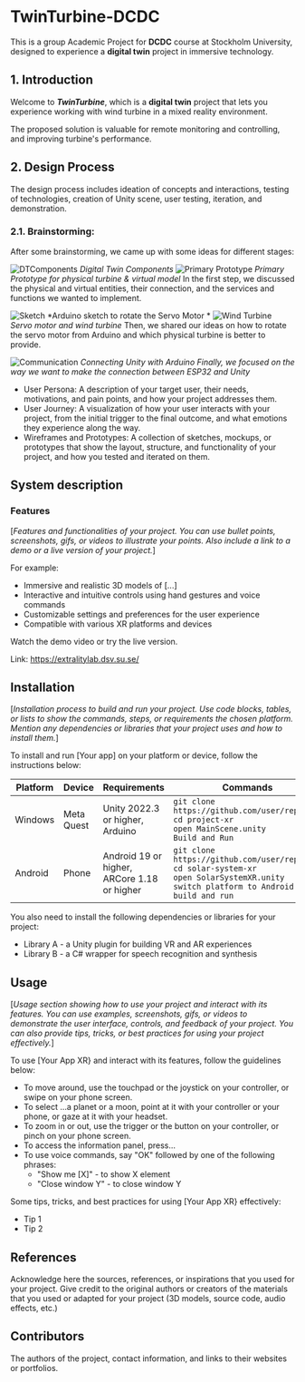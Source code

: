 # TwinTurbine-DCDC
This is a group Academic Project for **DCDC** course at Stockholm University, designed to experience a **digital twin** project in immersive technology.
<!--![{Your App XR} logo](./docs/example-image.jpg)-->

<!--information/ **MarkDown** reference is available here: <https://www.markdownguide.org/basic-syntax/>_-->

## 1. Introduction

Welcome to **_TwinTurbine_**, which is a **digital twin** project that lets you experience working with wind turbine in a mixed reality environment.

The proposed solution is valuable for remote monitoring and controlling, and improving turbine's performance.

## 2. Design Process

<!--Add evidence on the general overview of how you planned, designed, and developed your project, including the goals, challenges, and solutions._]-->
The design process includes ideation of concepts and interactions, testing of technologies, creation of Unity scene, user testing, iteration, and demonstration. 

### 2.1. Brainstorming:
After some brainstorming, we came up with some ideas for different stages:

![DTComponents](https://github.com/Mukheem/TwinTurbine/assets/145973209/03e1ef34-4b37-421a-b54a-28db34e8059b)
*Digital Twin Components*
![Primary Prototype](https://github.com/Mukheem/TwinTurbine/assets/145973209/7ca62bda-072b-40ea-a0ed-361c86724b81)
*Primary Prototype for physical turbine & virtual model*
In the first step, we discussed the physical and virtual entities, their connection, and the services and functions we wanted to implement.

![Sketch](https://github.com/Mukheem/TwinTurbine/assets/145973209/b777cb85-2e86-4cd3-8317-d48586b27ba8)
*Arduino sketch to rotate the Servo Motor *
![Wind Turbine](https://github.com/Mukheem/TwinTurbine/assets/145973209/c1b97fd4-f495-4e54-8c17-a1d949cca986)
*Servo motor and wind turbine*
Then, we shared our ideas on how to rotate the servo motor from Arduino and which physical turbine is better to provide.

![Communication](https://github.com/Mukheem/TwinTurbine/assets/145973209/d910c49e-2518-4181-8831-0987415b2977)
*Connecting Unity with Arduino*
*Finally, we focused on the way we want to make the connection between ESP32 and Unity*

- User Persona: A description of your target user, their needs, motivations, and pain points, and how your project addresses them.
- User Journey: A visualization of how your user interacts with your project, from the initial trigger to the final outcome, and what emotions they experience along the way.
- Wireframes and Prototypes: A collection of sketches, mockups, or prototypes that show the layout, structure, and functionality of your project, and how you tested and iterated on them.


## System description

### Features

[_Features and functionalities of your project. You can use bullet points, screenshots, gifs, or videos to illustrate your points. Also include a link to a demo or a live version of your project._]

For example:

- Immersive and realistic 3D models of [...]
- Interactive and intuitive controls using hand gestures and voice commands
- Customizable settings and preferences for the user experience
- Compatible with various XR platforms and devices

Watch the demo video or try the live version.

Link: <https://extralitylab.dsv.su.se/>

## Installation

[_Installation process to build and run your project. Use code blocks, tables, or lists to show the commands, steps, or requirements the chosen platform. Mention any dependencies or libraries that your project uses and how to install them._]

To install and run [Your app] on your platform or device, follow the instructions below:

| Platform | Device | Requirements | Commands |
| -------- | ------ | ------------ | -------- |
| Windows  | Meta Quest   | Unity 2022.3 or higher, Arduino | `git clone https://github.com/user/repo.git`<br>`cd project-xr`<br>`open MainScene.unity`<br>`Build and Run` |
| Android  | Phone  | Android 19 or higher, ARCore 1.18 or higher | `git clone https://github.com/user/repo.git`<br>`cd solar-system-xr`<br>`open SolarSystemXR.unity`<br>`switch platform to Android`<br>`build and run` |

You also need to install the following dependencies or libraries for your project:

- Library A - a Unity plugin for building VR and AR experiences
- Library B - a C# wrapper for speech recognition and synthesis

## Usage

[_Usage section showing how to use your project and interact with its features. You can use examples, screenshots, gifs, or videos to demonstrate the user interface, controls, and feedback of your project. You can also provide tips, tricks, or best practices for using your project effectively._]

To use [Your App XR} and interact with its features, follow the guidelines below:

- To move around, use the touchpad or the joystick on your controller, or swipe on your phone screen.
- To select ...a planet or a moon, point at it with your controller or your phone, or gaze at it with your headset.
- To zoom in or out, use the trigger or the button on your controller, or pinch on your phone screen.
- To access the information panel, press...
- To use voice commands, say "OK" followed by one of the following phrases:
  - "Show me [X]" - to show X element
  - "Close window Y" - to close window Y
  
Some tips, tricks, and best practices for using [Your App XR} effectively:

- Tip 1
- Tip 2


## References

Acknowledge here the sources, references, or inspirations that you used for your project. Give credit to the original authors or creators of the materials that you used or adapted for your project (3D models, source code, audio effects, etc.)

## Contributors

The authors of the project, contact information, and links to their websites or portfolios.
